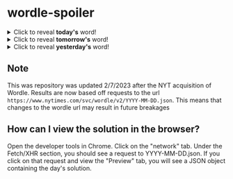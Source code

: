 # wordle-spoiler

<details>
  <summary>Click to reveal <b>today's</b> word!</summary>
  <br>
  <b> hound </b>
</details>

<details>
  <summary>Click to reveal <b>tomorrow's</b> word!</summary>
  <br>
  <b> thump </b>
</details>

<details>
  <summary>Click to reveal <b>yesterday's</b> word!</summary>
  <br>
  <b> whiff </b>
</details>

## Note
This was repository was updated 2/7/2023 after the NYT acquisition of Wordle. Results are now based off requests to the url `https://www.nytimes.com/svc/wordle/v2/YYYY-MM-DD.json`. This means that changes to the wordle url may result in future breakages

## How can I view the solution in the browser?
Open the developer tools in Chrome. Click on the "network" tab. Under the Fetch/XHR section, you should see a request to YYYY-MM-DD.json. If you click on that request and view the "Preview" tab, you will see a JSON object containing the day's solution.
